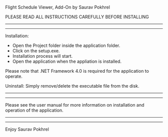 
Flight Schedule Viewer, Add-On by Saurav Pokhrel

                            
PLEASE READ ALL INSTRUCTIONS CAREFULLY BEFORE INSTALLING

---------------------------------------------------------
---------------------------------------------------------

Installation:
- Open the Project folder inside the application folder.
- Click on the setup.exe.
- Installation process will start.
- Open the application when the appliation is installed.

Please note that .NET Framework 4.0 is required for the application to operate.

Uninstall: Simply remove/delete the executable file from the disk.

----------------------------------------------------------
----------------------------------------------------------

Please see the user manual for more information on installation and 
operation of the application.

-----------------------------------------------
-----------------------------------------------
Enjoy
Saurav Pokhrel

